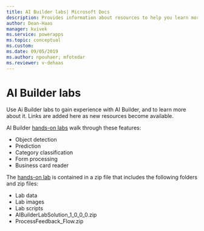 ```yaml
---
title: AI Builder labs| Microsoft Docs
description: Provides information about resources to help you learn more about AI Builder 
author: Dean-Haas
manager: kvivek
ms.service: powerapps
ms.topic: conceptual
ms.custom: 
ms.date: 09/05/2019
ms.author: npouhaer; mfotedar
ms.reviewer: v-dehaas
---
```


# AI Builder labs

Use Ai Builder labs to gain experience with AI Builder, and to learn more about it. Links are added here as new resources become available.

AI Builder [hands-on labs](https://go.microsoft.com/fwlink/?linkid=2103171)  walk through these features:

- Object detection
- Prediction
- Category classification
- Form processing
- Business card reader

The [hands-on lab](https://go.microsoft.com/fwlink/?linkid=2103171) is contained in a zip file that includes the following folders and zip files:
- Lab data
- Lab images
- Lab scripts
- AIBuilderLabSolution_1_0_0_0.zip
- ProcessFeedback_Flow.zip
